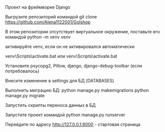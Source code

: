 Проект на фреймворке Django

Выгрузите репозиторий командой git clone https://github.com/Alena1122001/Golshop

В этом репозитории отсутствует виртуальное окружение, поставьте его командой python -m venv venv

активируйте venv, если он не активировался автоматически

venv\Scripts\activate.bat или venv\Scripts\activate.bat

Установите psycopg2, Pillow, django, django-debug-toolbar (если потребовалось)

Внесите изменение в settings для БД (DATABASES)

Выполнить миграцию БД: python manage.py makemigrations python manage.py migrate

Запустить скрипты переноса данных в БД

Запустите проект командой python manage.py runserver

Перейдите по адресу http://127.0.0.1:8000 - стартовая страница
